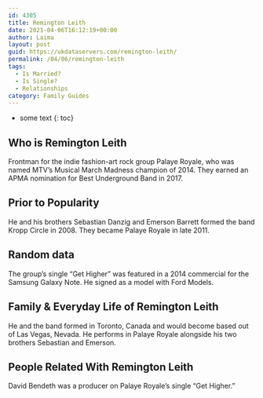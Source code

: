 ```yaml
---
id: 4305
title: Remington Leith
date: 2021-04-06T16:12:19+00:00
author: Laima
layout: post
guid: https://ukdataservers.com/remington-leith/
permalink: /04/06/remington-leith
tags:
  - Is Married?
  - Is Single?
  - Relationships
category: Family Guides
---
```


* some text
{: toc}


## Who is Remington Leith
                  
                  
                  
Frontman for the indie fashion-art rock group Palaye Royale, who was named MTV&#8217;s Musical March Madness champion of 2014. They earned an APMA nomination for Best Underground Band in 2017. 
                  
              
            
              
            
                
                
                
## Prior to Popularity
                  
                  
                  
He and his brothers Sebastian Danzig and Emerson Barrett formed the band Kropp Circle in 2008. They became Palaye Royale in late 2011.
                  
              
            
              
            
                
                
                
## Random data
                  
                  
                  
The group&#8217;s single &#8220;Get Higher&#8221; was featured in a 2014 commercial for the Samsung Galaxy Note. He signed as a model with Ford Models.
                  
              
            
              
            
                
                
                
## Family & Everyday Life of Remington Leith
                  
                  
                  
He and the band formed in Toronto, Canada and would become based out of Las Vegas, Nevada. He performs in Palaye Royale alongside his two brothers Sebastian and Emerson.
                  
              
            
              
            
                
                
                
## People Related With Remington Leith
                  
                  
                  
David Bendeth was a producer on Palaye Royale&#8217;s single &#8220;Get Higher.&#8221;
                  
              
            
              
            
                
              
            
              
              
            
            
              
            
          
          
          